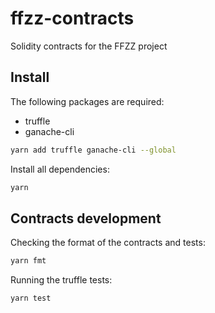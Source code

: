 # ffzz-contracts

Solidity contracts for the FFZZ project

## Install

The following packages are required:

- truffle
- ganache-cli

```bash
yarn add truffle ganache-cli --global
```

Install all dependencies:

```bash
yarn
```

## Contracts development

Checking the format of the contracts and tests:

```bash
yarn fmt
```

Running the truffle tests:

```bash
yarn test
```
